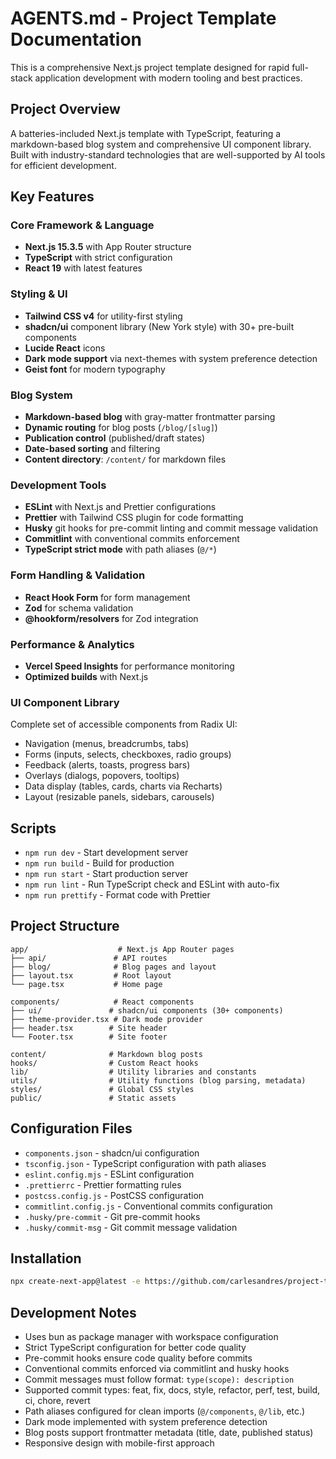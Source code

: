 # AGENTS.md - Project Template Documentation

This is a comprehensive Next.js project template designed for rapid full-stack application development with modern tooling and best practices.

## Project Overview

A batteries-included Next.js template with TypeScript, featuring a markdown-based blog system and comprehensive UI component library. Built with industry-standard technologies that are well-supported by AI tools for efficient development.

## Key Features

### Core Framework & Language

- **Next.js 15.3.5** with App Router structure
- **TypeScript** with strict configuration
- **React 19** with latest features

### Styling & UI

- **Tailwind CSS v4** for utility-first styling
- **shadcn/ui** component library (New York style) with 30+ pre-built components
- **Lucide React** icons
- **Dark mode support** via next-themes with system preference detection
- **Geist font** for modern typography

### Blog System

- **Markdown-based blog** with gray-matter frontmatter parsing
- **Dynamic routing** for blog posts (`/blog/[slug]`)
- **Publication control** (published/draft states)
- **Date-based sorting** and filtering
- **Content directory**: `/content/` for markdown files

### Development Tools

- **ESLint** with Next.js and Prettier configurations
- **Prettier** with Tailwind CSS plugin for code formatting
- **Husky** git hooks for pre-commit linting and commit message validation
- **Commitlint** with conventional commits enforcement
- **TypeScript strict mode** with path aliases (`@/*`)

### Form Handling & Validation

- **React Hook Form** for form management
- **Zod** for schema validation
- **@hookform/resolvers** for Zod integration

### Performance & Analytics

- **Vercel Speed Insights** for performance monitoring
- **Optimized builds** with Next.js

### UI Component Library

Complete set of accessible components from Radix UI:

- Navigation (menus, breadcrumbs, tabs)
- Forms (inputs, selects, checkboxes, radio groups)
- Feedback (alerts, toasts, progress bars)
- Overlays (dialogs, popovers, tooltips)
- Data display (tables, cards, charts via Recharts)
- Layout (resizable panels, sidebars, carousels)

## Scripts

- `npm run dev` - Start development server
- `npm run build` - Build for production
- `npm run start` - Start production server
- `npm run lint` - Run TypeScript check and ESLint with auto-fix
- `npm run prettify` - Format code with Prettier

## Project Structure

```
app/                    # Next.js App Router pages
├── api/               # API routes
├── blog/              # Blog pages and layout
├── layout.tsx         # Root layout
└── page.tsx           # Home page

components/            # React components
├── ui/               # shadcn/ui components (30+ components)
├── theme-provider.tsx # Dark mode provider
├── header.tsx        # Site header
└── Footer.tsx        # Site footer

content/              # Markdown blog posts
hooks/                # Custom React hooks
lib/                  # Utility libraries and constants
utils/                # Utility functions (blog parsing, metadata)
styles/               # Global CSS styles
public/               # Static assets
```

## Configuration Files

- `components.json` - shadcn/ui configuration
- `tsconfig.json` - TypeScript configuration with path aliases
- `eslint.config.mjs` - ESLint configuration
- `.prettierrc` - Prettier formatting rules
- `postcss.config.js` - PostCSS configuration
- `commitlint.config.js` - Conventional commits configuration
- `.husky/pre-commit` - Git pre-commit hooks
- `.husky/commit-msg` - Git commit message validation

## Installation

```bash
npx create-next-app@latest -e https://github.com/carlesandres/project-template
```

## Development Notes

- Uses bun as package manager with workspace configuration
- Strict TypeScript configuration for better code quality
- Pre-commit hooks ensure code quality before commits
- Conventional commits enforced via commitlint and husky hooks
- Commit messages must follow format: `type(scope): description`
- Supported commit types: feat, fix, docs, style, refactor, perf, test, build, ci, chore, revert
- Path aliases configured for clean imports (`@/components`, `@/lib`, etc.)
- Dark mode implemented with system preference detection
- Blog posts support frontmatter metadata (title, date, published status)
- Responsive design with mobile-first approach
